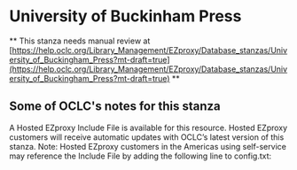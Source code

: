 # University of Buckinham Press
** This stanza needs manual review at [https://help.oclc.org/Library_Management/EZproxy/Database_stanzas/University_of_Buckingham_Press?mt-draft=true](https://help.oclc.org/Library_Management/EZproxy/Database_stanzas/University_of_Buckingham_Press?mt-draft=true) **

## Some of OCLC's notes for this stanza

A Hosted EZproxy Include File is available for this resource. Hosted EZproxy customers will receive automatic updates with OCLC&rsquo;s latest version of this stanza. Note: Hosted EZproxy customers in the Americas using self-service may reference the Include File by adding the following line to config.txt:

&nbsp;

&nbsp;
